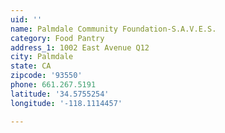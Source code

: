 ```yaml
---
uid: ''
name: Palmdale Community Foundation-S.A.V.E.S.
category: Food Pantry
address_1: 1002 East Avenue Q12
city: Palmdale
state: CA
zipcode: '93550'
phone: 661.267.5191
latitude: '34.5755254'
longitude: '-118.1114457'

---
```

